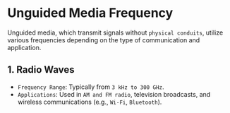 # Unguided Media Frequency

Unguided media, which transmit signals without `physical conduits`, utilize various frequencies depending on the type of communication and application. 

## 1. Radio Waves
- `Frequency Range`: Typically from `3 kHz to 300 GHz`.
- `Applications`: Used in `AM and FM radio`, television broadcasts, and wireless communications (e.g., `Wi-Fi`, `Bluetooth`).